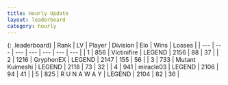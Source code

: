 ```yaml
---
title: Hourly Update
layout: leaderboard
category: hourly
---
```


{: .leaderboard}
| Rank | LV | Player | Division | Elo | Wins | Losses |
| --- | --- | --- | --- | --- | --- | --- |
| <span data-change="1">1</span> | 856 | <span title="ID: 112242">Victinifire</span> | LEGEND | <span data-change="0">2156</span> | <span data-change="0">88</span> | <span data-change="0">37</span> |
| <span data-change="-1">2</span> | 1216 | <span title="ID: 315148">GryphonEX</span> | LEGEND | <span data-change="-13">2147</span> | <span data-change="0">155</span> | <span data-change="1">56</span> |
| <span data-change="0">3</span> | 733 | <span title="ID: 520098">Mutant Kuimeshi</span> | LEGEND | <span data-change="0">2118</span> | <span data-change="0">73</span> | <span data-change="0">32</span> |
| <span data-change="6">4</span> | 941 | <span title="ID: 416373">miracle03</span> | LEGEND | <span data-change="25">2106</span> | <span data-change="4">94</span> | <span data-change="0">41</span> |
| <span data-change="-1">5</span> | 825 | <span title="ID: 66144">R U N A W A Y</span> | LEGEND | <span data-change="0">2104</span> | <span data-change="0">82</span> | <span data-change="0">36</span> |